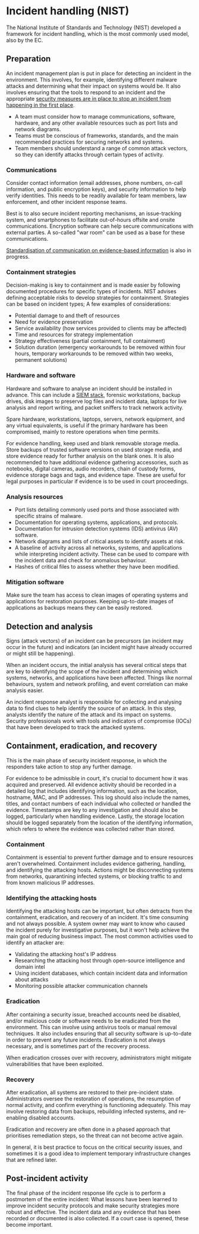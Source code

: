 # Incident handling (NIST)

The National Institute of Standards and Technology (NIST) developed a framework for incident handling, which is the most commonly used model, also by the EC.

## Preparation

An incident management plan is put in place for detecting an incident in the environment. This involves, for example, identifying different malware attacks and determining what their impact on systems would be. It also involves ensuring that the tools to respond to an incident and the appropriate [security measures are in place to stop an incident from happening in the first place](prevention.md).

* A team must consider how to manage communications, software, hardware, and any other available resources such as port lists and network diagrams.
* Teams must be conscious of frameworks, standards, and the main recommended practices for securing networks and systems.
* Team members should understand a range of common attack vectors, so they can identify attacks through certain types of activity. 

### Communications

Consider contact information (email addresses, phone numbers, on-call information, and public encryption keys), and security information to help verify identities. This needs to be readily available for team members, law enforcement, and other incident response teams.

Best is to also secure incident reporting mechanisms, an issue-tracking system, and smartphones to facilitate out-of-hours offsite and onsite communications. Encryption software can help secure communications with external parties. A so-called "war room" can be used as a base for these communications.

[Standardisation of communication on evidence-based information](standards.md) is also in progress.

### Containment strategies

Decision-making is key to containment and is made easier by following documented procedures for specific types of incidents. NIST advises defining acceptable risks to develop strategies for containment. Strategies can be based on incident types; A few examples of considerations:

* Potential damage to and theft of resources
* Need for evidence preservation
* Service availability (how services provided to clients may be affected)
* Time and resources for strategy implementation
* Strategy effectiveness (partial containment, full containment)
* Solution duration (emergency workarounds to be removed within four hours, temporary workarounds to be removed within two weeks, permanent solutions)

### Hardware and software

Hardware and software to analyse an incident should be installed in advance. This can include a [SIEM stack](siem.md), forensic workstations, backup drives, disk images to preserve log files and incident data, laptops for live analysis and report writing, and packet sniffers to track network activity.

Spare hardware, workstations, laptops, servers, network equipment, and any virtual equivalents, is useful if the primary hardware has been compromised, mainly to restore operations when time permits.

For evidence handling, keep used and blank removable storage media. Store backups of trusted software versions on used storage media, and store evidence ready for further analysis on the blank ones. It is also recommended to have additional evidence gathering accessories, such as notebooks, digital cameras, audio recorders, chain of custody forms, evidence storage bags and tags, and evidence tape. These are useful for legal purposes in particular if evidence is to be used in court proceedings.

### Analysis resources

* Port lists detailing commonly used ports and those associated with specific strains of malware.
* Documentation for operating systems, applications, and protocols.
* Documentation for intrusion detection systems (IDS) antivirus (AV) software.
* Network diagrams and lists of critical assets to identify assets at risk.
* A baseline of activity across all networks, systems, and applications while interpreting incident activity. These can be used to compare with the incident data and check for anomalous behaviour. 
* Hashes of critical files to assess whether they have been modified.

### Mitigation software

Make sure the team has access to clean images of operating systems and applications for restoration purposes. Keeping up-to-date images of applications as backups means they can be easily restored.

## Detection and analysis

Signs (attack vectors) of an incident can be precursors (an incident may occur in the future) and indicators (an incident might have already occurred or might still be happening).

When an incident occurs, the initial analysis has several critical steps that are key to identifying the scope of the incident and determining which systems, networks, and applications have been affected. Things like normal behaviours, system and network profiling, and event correlation can make analysis easier. 

An incident response analyst is responsible for collecting and analysing data to find clues to help identify the source of an attack. In this step, analysts identify the nature of the attack and its impact on systems. Security professionals work with tools and indicators of compromise (IOCs) that have been developed to track the attacked systems.

## Containment, eradication, and recovery

This is the main phase of security incident response, in which the responders take action to stop any further damage. 

For evidence to be admissible in court, it's crucial to document how it was acquired and preserved. All evidence activity should be recorded in a detailed log that includes identifying information, such as the location, hostname, MAC, and IP addresses. This log should also include the names, titles, and contact numbers of each individual who collected or handled the evidence. Timestamps are key to any investigation and should also be logged, particularly when handling evidence. Lastly, the storage location should be logged separately from the location of the identifying information, which refers to where the evidence was collected rather than stored.

### Containment

Containment is essential to prevent further damage and to ensure resources aren't overwhelmed. Containment includes evidence gathering, handling, and identifying the attacking hosts. Actions might be disconnecting systems from networks, quarantining infected systems, or blocking traffic to and from known malicious IP addresses.

### Identifying the attacking hosts

Identifying the attacking hosts can be important, but often detracts from the containment, eradication, and recovery of an incident. It's time consuming and not always possible. A system owner may want to know who caused the incident purely for investigative purposes, but it won't help achieve the main goal of reducing business impact. The most common activities used to identify an attacker are:

* Validating the attacking host's IP address
* Researching the attacking host through open-source intelligence and domain intel
* Using incident databases, which contain incident data and information about attacks
* Monitoring possible attacker communication channels

### Eradication

After containing a security issue, breached accounts need be disabled, and/or malicious code or software needs to be eradicated from the environment. This can involve using antivirus tools or manual removal techniques. It also includes ensuring that all security software is up-to-date in order to prevent any future incidents. Eradication is not always necessary, and is sometimes part of the recovery process.

When eradication crosses over with recovery, administrators might mitigate vulnerabilities that have been exploited.

### Recovery

After eradication, all systems are restored to their pre-incident state. Administrators oversee the restoration of operations, the resumption of normal activity, and confirm everything is functioning adequately. This may involve restoring data from backups, rebuilding infected systems, and re-enabling disabled accounts. 

Eradication and recovery are often done in a phased approach that prioritises remediation steps, so the threat can not become active again.

In general, it is best practice to focus on the critical security issues, and sometimes it is a good idea to implement temporary infrastructure changes that are refined later.

## Post-incident activity

The final phase of the incident response life cycle is to perform a postmortem of the entire incident: What lessons have been learned to improve incident security protocols and make security strategies more robust and effective. The incident data and any evidence that has been recorded or documented is also collected. If a court case is opened, these become important.
